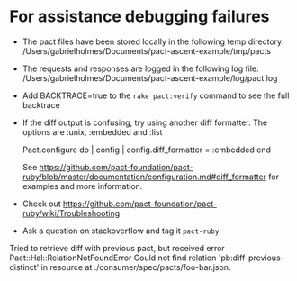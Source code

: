 # For assistance debugging failures

* The pact files have been stored locally in the following temp directory:
    /Users/gabrielholmes/Documents/pact-ascent-example/tmp/pacts

* The requests and responses are logged in the following log file:
    /Users/gabrielholmes/Documents/pact-ascent-example/log/pact.log

* Add BACKTRACE=true to the `rake pact:verify` command to see the full backtrace

* If the diff output is confusing, try using another diff formatter.
  The options are :unix, :embedded and :list

    Pact.configure do | config |
      config.diff_formatter = :embedded
    end

  See https://github.com/pact-foundation/pact-ruby/blob/master/documentation/configuration.md#diff_formatter for examples and more information.

* Check out https://github.com/pact-foundation/pact-ruby/wiki/Troubleshooting

* Ask a question on stackoverflow and tag it `pact-ruby`


Tried to retrieve diff with previous pact, but received error Pact::Hal::RelationNotFoundError Could not find relation 'pb:diff-previous-distinct' in resource at ./consumer/spec/pacts/foo-bar.json.